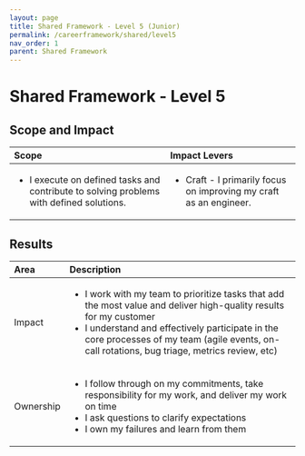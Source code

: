 ```yaml
---
layout: page
title: Shared Framework - Level 5 (Junior)
permalink: /careerframework/shared/level5
nav_order: 1
parent: Shared Framework
---
```


# Shared Framework - Level 5

## Scope and Impact

| Scope        | Impact Levers     |
|:-------------|:------------------|
| <ul><li>I execute on defined tasks and contribute to solving problems with defined solutions.</li></ul> | <ul><li>Craft - I primarily focus on improving my craft as an engineer.</li></ul> |

## Results

|Area          | Description       |
|:-------------|:------------------|
| Impact           | <ul><li> I work with my team to prioritize tasks that add the most value and deliver high-quality results for my customer</li><li>I understand and effectively participate in the core processes of my team (agile events, on-call rotations, bug triage, metrics review, etc)</li></ul>|
|Ownership|<ul><li>I follow through on my commitments, take responsibility for my work, and deliver my work on time</li><li>I ask questions to clarify expectations </li><li>I own my failures and learn from them</li></ul>|